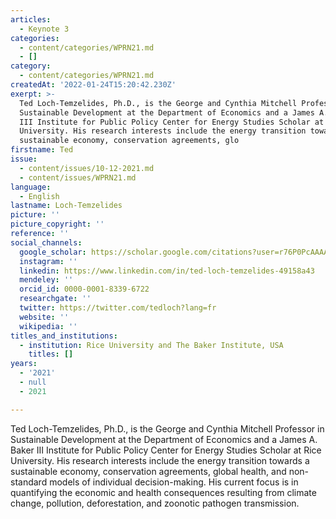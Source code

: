 ```yaml
---
articles:
  - Keynote 3
categories:
  - content/categories/WPRN21.md
  - []
category:
  - content/categories/WPRN21.md
createdAt: '2022-01-24T15:20:42.230Z'
exerpt: >-
  Ted Loch-Temzelides, Ph.D., is the George and Cynthia Mitchell Professor in
  Sustainable Development at the Department of Economics and a James A. Baker
  III Institute for Public Policy Center for Energy Studies Scholar at Rice
  University. His research interests include the energy transition towards a
  sustainable economy, conservation agreements, glo
firstname: Ted
issue:
  - content/issues/10-12-2021.md
  - content/issues/WPRN21.md
language:
  - English
lastname: Loch-Temzelides
picture: ''
picture_copyright: ''
reference: ''
social_channels:
  google_scholar: https://scholar.google.com/citations?user=r76P0PcAAAAJ&hl=en
  instagram: ''
  linkedin: https://www.linkedin.com/in/ted-loch-temzelides-49158a43
  mendeley: ''
  orcid_id: 0000-0001-8339-6722
  researchgate: ''
  twitter: https://twitter.com/tedloch?lang=fr
  website: ''
  wikipedia: ''
titles_and_institutions:
  - institution: Rice University and The Baker Institute, USA
    titles: []
years:
  - '2021'
  - null
  - 2021

---
```

Ted Loch-Temzelides, Ph.D., is the George and Cynthia Mitchell Professor in Sustainable Development at the Department of Economics and a James A. Baker III Institute for Public Policy Center for Energy Studies Scholar at Rice University. His research interests include the energy transition towards a sustainable economy, conservation agreements, global health, and non-standard models of individual decision-making. His current focus is in quantifying the economic and health consequences resulting from climate change, pollution, deforestation, and zoonotic pathogen transmission.